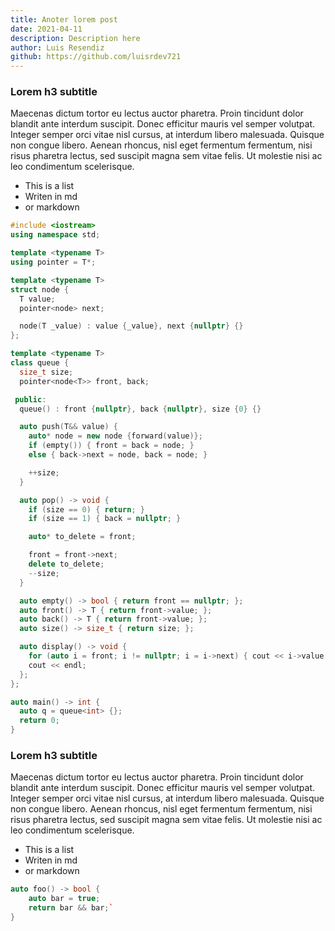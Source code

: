 ```yaml
---
title: Anoter lorem post
date: 2021-04-11
description: Description here
author: Luis Resendiz
github: https://github.com/luisrdev721
---
```


### Lorem h3 subtitle

Maecenas dictum tortor eu lectus auctor pharetra. Proin tincidunt dolor blandit ante interdum suscipit. Donec efficitur mauris vel semper volutpat. Integer semper orci vitae nisl cursus, at interdum libero malesuada. Quisque non congue libero. Aenean rhoncus, nisl eget fermentum fermentum, nisi risus pharetra lectus, sed suscipit magna sem vitae felis. Ut molestie nisi ac leo condimentum scelerisque. 

- This is a list
- Writen in md
- or markdown

```cpp
#include <iostream>
using namespace std;

template <typename T>
using pointer = T*;

template <typename T>
struct node {
  T value;
  pointer<node> next;

  node(T _value) : value {_value}, next {nullptr} {}
};

template <typename T>
class queue {
  size_t size;
  pointer<node<T>> front, back;

 public:
  queue() : front {nullptr}, back {nullptr}, size {0} {}

  auto push(T&& value) {
    auto* node = new node {forward(value)};
    if (empty()) { front = back = node; } 
    else { back->next = node, back = node; }

    ++size;
  }

  auto pop() -> void {
    if (size == 0) { return; }
    if (size == 1) { back = nullptr; }

    auto* to_delete = front;

    front = front->next;
    delete to_delete;
    --size;
  }

  auto empty() -> bool { return front == nullptr; };
  auto front() -> T { return front->value; };
  auto back() -> T { return front->value; };
  auto size() -> size_t { return size; };

  auto display() -> void {
    for (auto i = front; i != nullptr; i = i->next) { cout << i->value << "->"; }
    cout << endl;
  };
};

auto main() -> int {
  auto q = queue<int> {};
  return 0;
}
```

### Lorem h3 subtitle

Maecenas dictum tortor eu lectus auctor pharetra. Proin tincidunt dolor blandit ante interdum suscipit. Donec efficitur mauris vel semper volutpat. Integer semper orci vitae nisl cursus, at interdum libero malesuada. Quisque non congue libero. Aenean rhoncus, nisl eget fermentum fermentum, nisi risus pharetra lectus, sed suscipit magna sem vitae felis. Ut molestie nisi ac leo condimentum scelerisque. 

- This is a list
- Writen in md
- or markdown

```cpp
auto foo() -> bool {
    auto bar = true;
    return bar && bar;`
}
```